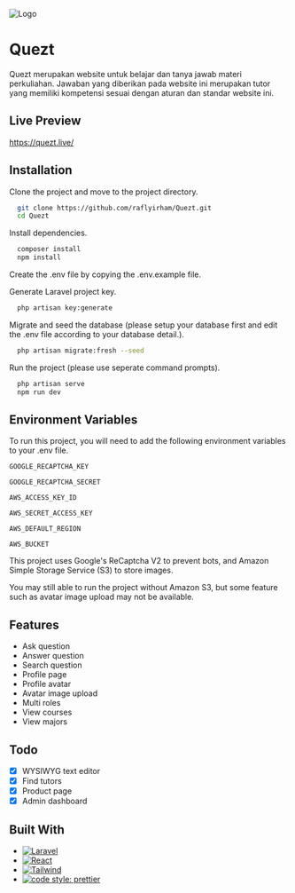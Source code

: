 ![Logo](https://i.ibb.co/M9x1K3r/quezt-logo-header.png)

# Quezt

Quezt merupakan website untuk belajar dan tanya jawab materi perkuliahan. Jawaban yang diberikan pada website ini merupakan tutor yang memiliki kompetensi sesuai dengan aturan dan standar website ini.

## Live Preview

https://quezt.live/

## Installation

Clone the project and move to the project directory.

```bash
  git clone https://github.com/raflyirham/Quezt.git
  cd Quezt
```

Install dependencies.

```bash
  composer install
  npm install
```

Create the .env file by copying the .env.example file.

Generate Laravel project key.

```bash
  php artisan key:generate
```

Migrate and seed the database (please setup your database first and edit the .env file according to your database detail.).

```bash
  php artisan migrate:fresh --seed
```

Run the project (please use seperate command prompts).

```bash
  php artisan serve
  npm run dev
```

## Environment Variables

To run this project, you will need to add the following environment variables to your .env file.

`GOOGLE_RECAPTCHA_KEY`

`GOOGLE_RECAPTCHA_SECRET`

`AWS_ACCESS_KEY_ID`

`AWS_SECRET_ACCESS_KEY`

`AWS_DEFAULT_REGION`

`AWS_BUCKET`

This project uses Google's ReCaptcha V2 to prevent bots, and Amazon Simple Storage Service (S3) to store images.

You may still able to run the project without Amazon S3, but some feature such as avatar image upload may not be available.

## Features

- Ask question
- Answer question
- Search question
- Profile page
- Profile avatar
- Avatar image upload
- Multi roles
- View courses
- View majors

## Todo

- [x] WYSIWYG text editor
- [x] Find tutors
- [x] Product page
- [x] Admin dashboard

## Built With

- [![Laravel][Laravel]][Laravel-url]
- [![React][React.js]][React-url]
- [![Tailwind][TailwindCSS]][TailwindURL]
- [![code style: prettier](https://img.shields.io/badge/code_style-prettier-ff69b4.svg?style=flat-square)](https://github.com/prettier/prettier)

[Laravel]: https://img.shields.io/badge/laravel-%23FF2D20.svg?style=for-the-badge&logo=laravel&logoColor=white
[Laravel-url]: https://laravel.com/
[React.js]: https://img.shields.io/badge/React-20232A?style=for-the-badge&logo=react&logoColor=61DAFB
[React-url]: https://reactjs.org/
[TailwindCSS]: https://img.shields.io/badge/tailwindcss-%2338B2AC.svg?style=for-the-badge&logo=tailwind-css&logoColor=white
[TailwindURL]: https://tailwindcss.com/
